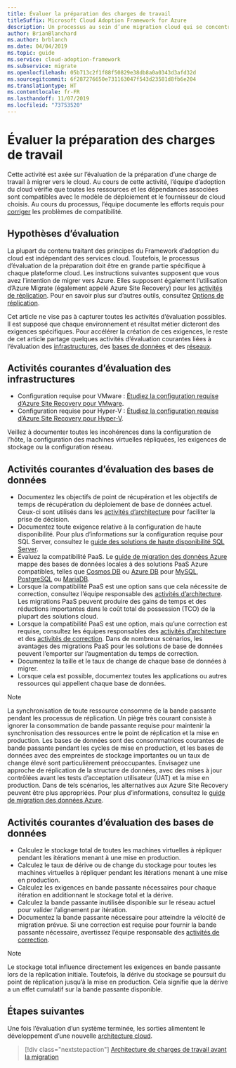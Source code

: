 ```yaml
---
title: Évaluer la préparation des charges de travail
titleSuffix: Microsoft Cloud Adoption Framework for Azure
description: Un processus au sein d’une migration cloud qui se concentre sur les tâches de migration des charges de travail vers le cloud.
author: BrianBlanchard
ms.author: brblanch
ms.date: 04/04/2019
ms.topic: guide
ms.service: cloud-adoption-framework
ms.subservice: migrate
ms.openlocfilehash: 05b713c2f1f88f50829e38db8a0a0343d3afd32d
ms.sourcegitcommit: 6f287276650e731163047f543d23581d8fb6e204
ms.translationtype: HT
ms.contentlocale: fr-FR
ms.lasthandoff: 11/07/2019
ms.locfileid: "73753520"
---
```

# <a name="evaluate-workload-readiness"></a>Évaluer la préparation des charges de travail

Cette activité est axée sur l’évaluation de la préparation d’une charge de travail à migrer vers le cloud. Au cours de cette activité, l’équipe d’adoption du cloud vérifie que toutes les ressources et les dépendances associées sont compatibles avec le modèle de déploiement et le fournisseur de cloud choisis. Au cours du processus, l’équipe documente les efforts requis pour [corriger](../migrate/remediate.md) les problèmes de compatibilité.

## <a name="evaluation-assumptions"></a>Hypothèses d’évaluation

La plupart du contenu traitant des principes du Framework d’adoption du cloud est indépendant des services cloud. Toutefois, le processus d’évaluation de la préparation doit être en grande partie spécifique à chaque plateforme cloud. Les instructions suivantes supposent que vous avez l’intention de migrer vers Azure. Elles supposent également l’utilisation d’Azure Migrate (également appelé Azure Site Recovery) pour les [activités de réplication](../migrate/replicate.md). Pour en savoir plus sur d’autres outils, consultez [Options de réplication](../migrate/replicate-options.md).

Cet article ne vise pas à capturer toutes les activités d’évaluation possibles. Il est supposé que chaque environnement et résultat métier dicteront des exigences spécifiques. Pour accélérer la création de ces exigences, le reste de cet article partage quelques activités d’évaluation courantes liées à l’évaluation des [infrastructures](#common-infrastructure-evaluation-activities), des [bases de données](#common-database-evaluation-activities) et des [réseaux](#common-network-evaluation-activities).

## <a name="common-infrastructure-evaluation-activities"></a>Activités courantes d’évaluation des infrastructures

- Configuration requise pour VMware : [Étudiez la configuration requise d’Azure Site Recovery pour VMware](https://docs.microsoft.com/azure/site-recovery/vmware-physical-azure-support-matrix).
- Configuration requise pour Hyper-V : [Étudiez la configuration requise d’Azure Site Recovery pour Hyper-V](https://docs.microsoft.com/azure/site-recovery/hyper-v-azure-support-matrix).

Veillez à documenter toutes les incohérences dans la configuration de l’hôte, la configuration des machines virtuelles répliquées, les exigences de stockage ou la configuration réseau.

## <a name="common-database-evaluation-activities"></a>Activités courantes d’évaluation des bases de données

- Documentez les objectifs de point de récupération et les objectifs de temps de récupération du déploiement de base de données actuel. Ceux-ci sont utilisés dans les [activités d’architecture](./architect.md) pour faciliter la prise de décision.
- Documentez toute exigence relative à la configuration de haute disponibilité. Pour plus d’informations sur la configuration requise pour SQL Server, consultez le [guide des solutions de haute disponibilité SQL Server](https://docs.microsoft.com/sql/sql-server/failover-clusters/high-availability-solutions-sql-server).
- Évaluez la compatibilité PaaS. Le [guide de migration des données Azure](https://datamigration.microsoft.com) mappe des bases de données locales à des solutions PaaS Azure compatibles, telles que [Cosmos DB](https://docs.microsoft.com/azure/cosmos-db) ou [Azure DB](https://docs.microsoft.com/azure/sql-database) pour [MySQL](https://docs.microsoft.com/azure/mysql), [PostgreSQL](https://docs.microsoft.com/azure/postgresql) ou [MariaDB](https://docs.microsoft.com/azure/mariadb).
- Lorsque la compatibilité PaaS est une option sans que cela nécessite de correction, consultez l’équipe responsable des [activités d’architecture](./architect.md). Les migrations PaaS peuvent produire des gains de temps et des réductions importantes dans le coût total de possession (TCO) de la plupart des solutions cloud.
- Lorsque la compatibilité PaaS est une option, mais qu’une correction est requise, consultez les équipes responsables des [activités d’architecture](./architect.md) et des [activités de correction](../migrate/remediate.md). Dans de nombreux scénarios, les avantages des migrations PaaS pour les solutions de base de données peuvent l’emporter sur l’augmentation du temps de correction.
- Documentez la taille et le taux de change de chaque base de données à migrer.
- Lorsque cela est possible, documentez toutes les applications ou autres ressources qui appellent chaque base de données.

> [!NOTE]
> La synchronisation de toute ressource consomme de la bande passante pendant les processus de réplication. Un piège très courant consiste à ignorer la consommation de bande passante requise pour maintenir la synchronisation des ressources entre le point de réplication et la mise en production. Les bases de données sont des consommatrices courantes de bande passante pendant les cycles de mise en production, et les bases de données avec des empreintes de stockage importantes ou un taux de change élevé sont particulièrement préoccupantes. Envisagez une approche de réplication de la structure de données, avec des mises à jour contrôlées avant les tests d’acceptation utilisateur (UAT) et la mise en production. Dans de tels scénarios, les alternatives aux Azure Site Recovery peuvent être plus appropriées. Pour plus d’informations, consultez le [guide de migration des données Azure](https://datamigration.microsoft.com).

## <a name="common-network-evaluation-activities"></a>Activités courantes d’évaluation des bases de données

- Calculez le stockage total de toutes les machines virtuelles à répliquer pendant les itérations menant à une mise en production.
- Calculez le taux de dérive ou de change du stockage pour toutes les machines virtuelles à répliquer pendant les itérations menant à une mise en production.
- Calculez les exigences en bande passante nécessaires pour chaque itération en additionnant le stockage total et la dérive.
- Calculez la bande passante inutilisée disponible sur le réseau actuel pour valider l’alignement par itération.
- Documentez la bande passante nécessaire pour atteindre la vélocité de migration prévue. Si une correction est requise pour fournir la bande passante nécessaire, avertissez l’équipe responsable des [activités de correction](../migrate/remediate.md).

> [!NOTE]
> Le stockage total influence directement les exigences en bande passante lors de la réplication initiale. Toutefois, la dérive du stockage se poursuit du point de réplication jusqu’à la mise en production. Cela signifie que la dérive a un effet cumulatif sur la bande passante disponible.

## <a name="next-steps"></a>Étapes suivantes

Une fois l’évaluation d’un système terminée, les sorties alimentent le développement d’une nouvelle [architecture cloud](./architect.md).

> [!div class="nextstepaction"]
> [Architecture de charges de travail avant la migration](./architect.md)
